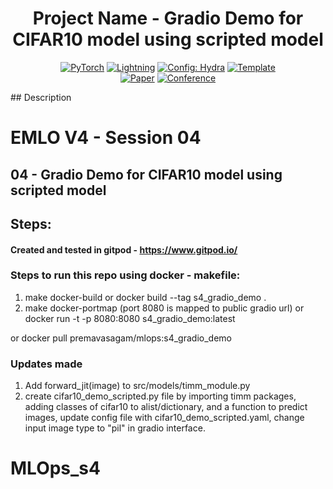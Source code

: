 


<div align="center">

# Project Name - Gradio Demo for CIFAR10 model using scripted model

<a href="https://pytorch.org/get-started/locally/"><img alt="PyTorch" src="https://img.shields.io/badge/PyTorch-ee4c2c?logo=pytorch&logoColor=white"></a>
<a href="https://pytorchlightning.ai/"><img alt="Lightning" src="https://img.shields.io/badge/-Lightning-792ee5?logo=pytorchlightning&logoColor=white"></a>
<a href="https://hydra.cc/"><img alt="Config: Hydra" src="https://img.shields.io/badge/Config-Hydra-89b8cd"></a>
<a href="https://github.com/ashleve/lightning-hydra-template"><img alt="Template" src="https://img.shields.io/badge/-Lightning--Hydra--Template-017F2F?style=flat&logo=github&labelColor=gray"></a><br>
[![Paper](http://img.shields.io/badge/paper-arxiv.1001.2234-B31B1B.svg)](https://www.nature.com/articles/nature14539)
[![Conference](http://img.shields.io/badge/AnyConference-year-4b44ce.svg)](https://papers.nips.cc/paper/2020)

</div>
## Description


# EMLO V4 - Session 04

## 04 - Gradio Demo for CIFAR10 model using scripted model

## Steps:

#### Created and tested in gitpod - https://www.gitpod.io/ 

### Steps to run this repo using docker - makefile:

1. make docker-build or docker build --tag s4_gradio_demo .
2. make docker-portmap (port 8080 is mapped to public gradio url) or docker run -t -p 8080:8080 s4_gradio_demo:latest

or docker pull premavasagam/mlops:s4_gradio_demo 

### Updates made
1. Add forward_jit(image) to src/models/timm_module.py
2. create cifar10_demo_scripted.py file by importing timm packages, adding classes of cifar10 to alist/dictionary, and a function to predict images, update config file with cifar10_demo_scripted.yaml, change input image type to "pil" in gradio interface.

# MLOps_s4
